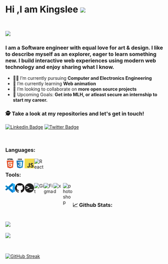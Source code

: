 
# Hi ,I am Kingslee <img src="https://raw.githubusercontent.com/debdutgoswami/debdutgoswami/master/assets/gifs/Hi.gif" width="3%">
<br>

![](https://komarev.com/ghpvc/?username=nworiekingslee&color=blue)<br>

### I am a Software engineer with equal love for art & design. I like to describe myself as an explorer, eager to learn something new. I build interactive web experiences using modern web technology and enjoy sharing what I know.<br>

- 👨‍🏭 I’m currently pursuing **Computer and Electronics Engineering** <br>
- 🏫 I’m currently learning **Web animation** <br>
- 🙌 I’m looking to collaborate on **more open source projects** <br>
- 🥅 Upcoming Goals: **Get into MLH, or atleast secure an internship to start my career.** <br>


### 🕵 Take a look at my repositories and let's get in touch!<br>

[![Linkedin Badge](https://img.shields.io/badge/-NworieKingsley-blue?style=flat-square&logo=Linkedin&logoColor=white)](https://www.linkedin.com/in/nworie-kingsley//) 
[![Twitter Badge](https://img.shields.io/badge/-@nworiekingslee-1ca0f1?style=flat-square&labelColor=1ca0f1&logo=twitter&logoColor=white&link=https://twitter.com/nworiekingslee)](https://twitter.com/nworiekingslee) 

<br>

### Languages:

<img align="left" alt="HTML5" width="30px" src="https://raw.githubusercontent.com/github/explore/80688e429a7d4ef2fca1e82350fe8e3517d3494d/topics/html/html.png" />
<img align="left" alt="CSS3" width="30px" src="https://raw.githubusercontent.com/github/explore/80688e429a7d4ef2fca1e82350fe8e3517d3494d/topics/css/css.png" />
<img align="left" alt="JavaScript" width="30px" src="https://raw.githubusercontent.com/github/explore/80688e429a7d4ef2fca1e82350fe8e3517d3494d/topics/javascript/javascript.png" />
<img align="left" alt="React" width="30px" src="https://user-images.githubusercontent.com/55883854/177047347-2c9af12a-0c04-46b8-93b7-23db6c08e536.png" />


<br>

### Tools:
<img align="left" alt="Visual Studio Code" width="30px" src="https://raw.githubusercontent.com/github/explore/80688e429a7d4ef2fca1e82350fe8e3517d3494d/topics/visual-studio-code/visual-studio-code.png" />
<img align="left" alt="GitHub" width="30px" src="https://raw.githubusercontent.com/github/explore/78df643247d429f6cc873026c0622819ad797942/topics/github/github.png" />
<img align="left" alt="Terminal" width="30px" src="https://raw.githubusercontent.com/github/explore/80688e429a7d4ef2fca1e82350fe8e3517d3494d/topics/terminal/terminal.png" />
<img align="left" alt="Git" width="30px" src="https://user-images.githubusercontent.com/55883854/177048028-131f52b1-bfd3-45cc-aab7-b12ceb092c4b.png" />
<img align="left" alt="Figma" width="30px" src="https://user-images.githubusercontent.com/55883854/177047925-329413a8-a2e4-4282-a5a4-965de7a72043.png" />
<img align="left" alt="xd" width="30px" src="https://user-images.githubusercontent.com/55883854/177047849-ae47baec-c2e9-4776-9b2e-3f78edfcb934.png" />
<img align="left" alt="photoshop" width="30px" src="https://user-images.githubusercontent.com/55883854/177047916-e82c15a3-2860-42d3-811f-30d679796624.png" />


<br>


<div>
<br>
</div>


### 📈 Github Stats:


<br>
<a href="https://github.com/nworiekingslee">
<img align="center" src="https://github-readme-stats.vercel.app/api?username=nworiekingslee&show_icons=true&include_all_commits=true&theme=midnight-purple&count_private=true">
</a>
<br><br>
<a href="https://github.com/remcohalman/github-readme-stats">
<img align="center" src="https://github-readme-stats.anuraghazra1.vercel.app/api/top-langs/?username=nworiekingslee&layout=compact&theme=blue-green" />
</a>
<br>
<br><br>

[![GitHub Streak](https://github-readme-streak-stats.herokuapp.com/?user=nworiekingslee)](https://git.io/streak-stats)

